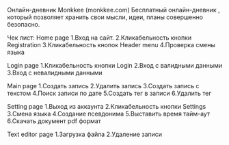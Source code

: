 Онлайн-дневник Monkkee
(monkkee.com)
Бесплатный онлайн-дневник , который позволяет хранить свои мысли, идеи, планы совершенно безопасно.

Чек лист:
Home page
1.Вход на сайт.
2.Кликабельность кнопки  Registration
3.Кликабельность кнопок Header menu
4.Проверка смены языка

Login page
1.Кликабельность кнопки  Login
2.Вход с валидными данными
3.Вход с невалидными данными

Main page
1.Создать запись
2.Удалить запись
3.Создать запись с текстом
4.Поиск записи по дате
5.Создать тег в записи
6.Удалить тег

Setting page
1.Выход из аккаунта
2.Кликабельность кнопки Settings
3.Смена языка
4.Создание псевдонима
5.Выставить время тайм-аут
6.Скачать документ pdf формат

Text editor page
1.Загрузка файла
2.Удаление записи 


